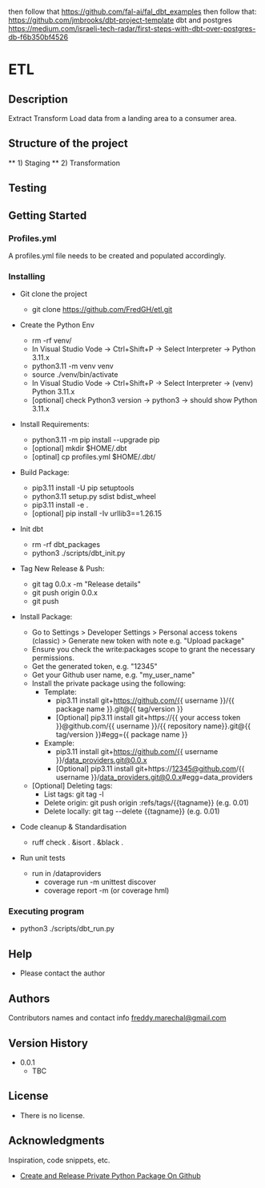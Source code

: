 
then follow that
https://github.com/fal-ai/fal_dbt_examples
then follow that:
https://github.com/jmbrooks/dbt-project-template
dbt and postgres
https://medium.com/israeli-tech-radar/first-steps-with-dbt-over-postgres-db-f6b350bf4526

# ETL

## Description

Extract Transform Load data from a landing area to a consumer area.

## Structure of the project

** 1) Staging
** 2) Transformation

## Testing

## Getting Started

### Profiles.yml
A profiles.yml file needs to be created and populated accordingly.

### Installing
* Git clone the project
    * git clone https://github.com/FredGH/etl.git
* Create the Python Env
    * rm -rf venv/
    * In Visual Studio Vode -> Ctrl+Shift+P -> Select Interpreter ->  Python 3.11.x
    * python3.11 -m venv venv
    * source ./venv/bin/activate
    * In Visual Studio Vode -> Ctrl+Shift+P -> Select Interpreter ->  (venv) Python 3.11.x
    * [optional] check Python3 version -> python3 -> should show Python 3.11.x
* Install Requirements:
    * python3.11 -m pip install --upgrade pip
    * [optional] mkdir $HOME/.dbt
    * [optinal] cp profiles.yml $HOME/.dbt/
* Build Package:    
    * pip3.11 install -U pip setuptools
    * python3.11 setup.py sdist bdist_wheel
    * pip3.11 install -e .
    * [optional] pip install -Iv urllib3==1.26.15
* Init dbt
    *  rm -rf dbt_packages
    *  python3 ./scripts/dbt_init.py  
* Tag New Release & Push:
    * git tag 0.0.x -m "Release details"
    * git push origin 0.0.x
    * git push
* Install Package:
    *  Go to Settings > Developer Settings > Personal access tokens (classic) > Generate new token with note e.g. "Upload package"
    *  Ensure you check the write:packages scope to grant the necessary permissions.
    * Get the generated token, e.g. "12345"
    * Get your Github user name, e.g. "my_user_name"
    * Install the private package using the following:
        * Template:
            * pip3.11 install git+https://github.com/{{ username }}/{{ package name }}.git@{{ tag/version }}
            * [Optional] pip3.11 install git+https://{{ your access token }}@github.com/{{ username }}/{{ repository name}}.git@{{ tag/version }}#egg={{ package name }}
        * Example:
            * pip3.11 install git+https://github.com/{{ username }}/data_providers.git@0.0.x
            * [Optional] pip3.11 install git+https://12345@github.com/{{ username }}/data_providers.git@0.0.x#egg=data_providers    
    * [Optional] Deleting tags:
        * List tags: git tag -l
        * Delete origin: git push origin :refs/tags/{{tagname}} (e.g. 0.01)
        * Delete locally: git tag --delete {{tagname}} (e.g. 0.01)

* Code cleanup & Standardisation
    * ruff check . &isort . &black .

* Run unit tests
    * run in /dataproviders 
        * coverage run -m unittest discover
        * coverage report -m (or coverage hml)

### Executing program

* python3 ./scripts/dbt_run.py

## Help

* Please contact the author

## Authors

Contributors names and contact info
freddy.marechal@gmail.com

## Version History

* 0.0.1
    * TBC

## License

* There is no license.

## Acknowledgments

Inspiration, code snippets, etc.
* [Create and Release Private Python Package On Github](https://dev.to/abdellahhallou/create-and-release-a-private-python-package-on-github-2oae)
